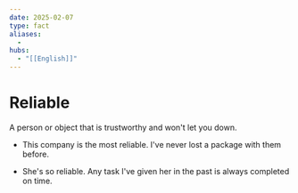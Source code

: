 ```yaml
---
date: 2025-02-07
type: fact
aliases:
  -
hubs:
  - "[[English]]"
---
```


# Reliable

A person or object that is trustworthy and won't let you down.

- This company is the most reliable. I've never lost a package with them before.

- She's so reliable. Any task I've given her in the past is always completed on time.


